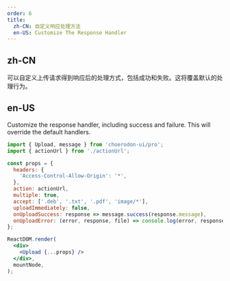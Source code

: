 ```yaml
---
order: 6
title:
  zh-CN: 自定义响应处理方法
  en-US: Customize The Response Handler
---
```


## zh-CN

可以自定义上传请求得到响应后的处理方式，包括成功和失败。这将覆盖默认的处理行为。

## en-US

Customize the response handler, including success and failure. This will override the default handlers.

```jsx
import { Upload, message } from 'choerodon-ui/pro';
import { actionUrl } from './actionUrl';

const props = {
  headers: {
    'Access-Control-Allow-Origin': '*',
  },
  action: actionUrl,
  multiple: true,
  accept: ['.deb', '.txt', '.pdf', 'image/*'],
  uploadImmediately: false,
  onUploadSuccess: response => message.success(response.message),
  onUploadError: (error, response, file) => console.log(error, response, file),
};

ReactDOM.render(
  <div>
    <Upload {...props} />
  </div>,
  mountNode,
);
```
